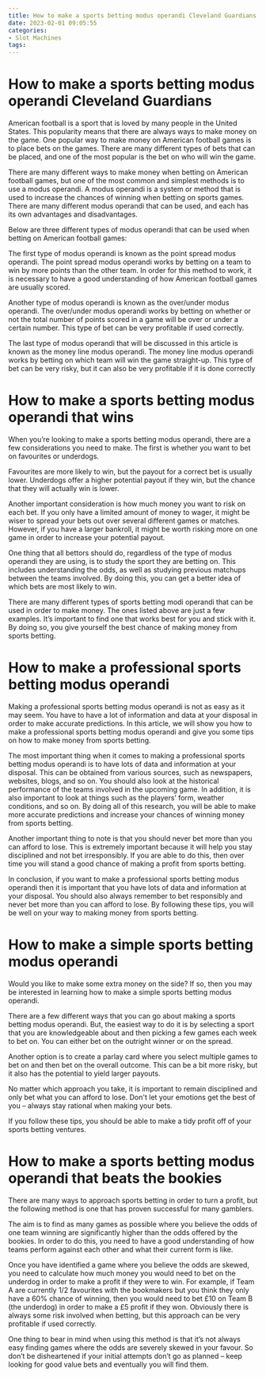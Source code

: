 ```yaml
---
title: How to make a sports betting modus operandi Cleveland Guardians 
date: 2023-02-01 09:05:55
categories:
- Slot Machines
tags:
---
```



#  How to make a sports betting modus operandi Cleveland Guardians 

American football is a sport that is loved by many people in the United States. This popularity means that there are always ways to make money on the game. One popular way to make money on American football games is to place bets on the games. There are many different types of bets that can be placed, and one of the most popular is the bet on who will win the game. 

There are many different ways to make money when betting on American football games, but one of the most common and simplest methods is to use a modus operandi. A modus operandi is a system or method that is used to increase the chances of winning when betting on sports games. There are many different modus operandi that can be used, and each has its own advantages and disadvantages. 

Below are three different types of modus operandi that can be used when betting on American football games: 

The first type of modus operandi is known as the point spread modus operandi. The point spread modus operandi works by betting on a team to win by more points than the other team. In order for this method to work, it is necessary to have a good understanding of how American football games are usually scored. 

Another type of modus operandi is known as the over/under modus operandi. The over/under modus operandi works by betting on whether or not the total number of points scored in a game will be over or under a certain number. This type of bet can be very profitable if used correctly. 

The last type of modus operandi that will be discussed in this article is known as the money line modus operandi. The money line modus operandi works by betting on which team will win the game straight-up. This type of bet can be very risky, but it can also be very profitable if it is done correctly

#  How to make a sports betting modus operandi that wins 

When you’re looking to make a sports betting modus operandi, there are a few considerations you need to make. The first is whether you want to bet on favourites or underdogs. 

Favourites are more likely to win, but the payout for a correct bet is usually lower. Underdogs offer a higher potential payout if they win, but the chance that they will actually win is lower. 

Another important consideration is how much money you want to risk on each bet. If you only have a limited amount of money to wager, it might be wiser to spread your bets out over several different games or matches. However, if you have a larger bankroll, it might be worth risking more on one game in order to increase your potential payout. 

One thing that all bettors should do, regardless of the type of modus operandi they are using, is to study the sport they are betting on. This includes understanding the odds, as well as studying previous matchups between the teams involved. By doing this, you can get a better idea of which bets are most likely to win. 

There are many different types of sports betting modi operandi that can be used in order to make money. The ones listed above are just a few examples. It’s important to find one that works best for you and stick with it. By doing so, you give yourself the best chance of making money from sports betting.

#  How to make a professional sports betting modus operandi 

Making a professional sports betting modus operandi is not as easy as it may seem. You have to have a lot of information and data at your disposal in order to make accurate predictions. In this article, we will show you how to make a professional sports betting modus operandi and give you some tips on how to make money from sports betting.

The most important thing when it comes to making a professional sports betting modus operandi is to have lots of data and information at your disposal. This can be obtained from various sources, such as newspapers, websites, blogs, and so on. You should also look at the historical performance of the teams involved in the upcoming game. In addition, it is also important to look at things such as the players’ form, weather conditions, and so on. By doing all of this research, you will be able to make more accurate predictions and increase your chances of winning money from sports betting.

Another important thing to note is that you should never bet more than you can afford to lose. This is extremely important because it will help you stay disciplined and not bet irresponsibly. If you are able to do this, then over time you will stand a good chance of making a profit from sports betting.

In conclusion, if you want to make a professional sports betting modus operandi then it is important that you have lots of data and information at your disposal. You should also always remember to bet responsibly and never bet more than you can afford to lose. By following these tips, you will be well on your way to making money from sports betting.

#  How to make a simple sports betting modus operandi 

Would you like to make some extra money on the side? If so, then you may be interested in learning how to make a simple sports betting modus operandi. 

There are a few different ways that you can go about making a sports betting modus operandi. But, the easiest way to do it is by selecting a sport that you are knowledgeable about and then picking a few games each week to bet on. You can either bet on the outright winner or on the spread.

Another option is to create a parlay card where you select multiple games to bet on and then bet on the overall outcome. This can be a bit more risky, but it also has the potential to yield larger payouts.

No matter which approach you take, it is important to remain disciplined and only bet what you can afford to lose. Don't let your emotions get the best of you – always stay rational when making your bets. 

If you follow these tips, you should be able to make a tidy profit off of your sports betting ventures.

#  How to make a sports betting modus operandi that beats the bookies

There are many ways to approach sports betting in order to turn a profit, but the following method is one that has proven successful for many gamblers.

The aim is to find as many games as possible where you believe the odds of one team winning are significantly higher than the odds offered by the bookies. In order to do this, you need to have a good understanding of how teams perform against each other and what their current form is like.

Once you have identified a game where you believe the odds are skewed, you need to calculate how much money you would need to bet on the underdog in order to make a profit if they were to win. For example, if Team A are currently 1/2 favourites with the bookmakers but you think they only have a 60% chance of winning, then you would need to bet £10 on Team B (the underdog) in order to make a £5 profit if they won. Obviously there is always some risk involved when betting, but this approach can be very profitable if used correctly.

One thing to bear in mind when using this method is that it’s not always easy finding games where the odds are severely skewed in your favour. So don’t be disheartened if your initial attempts don’t go as planned – keep looking for good value bets and eventually you will find them.